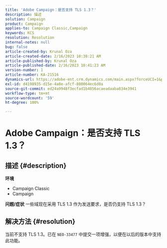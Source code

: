 ```yaml
---
title: 'Adobe Campaign：是否支持 TLS 1.3？'
description: 描述
solution: Campaign
product: Campaign
applies-to: Campaign Classic,Campaign
keywords: KCS
resolution: Resolution
internal-notes: null
bug: false
article-created-by: Krunal Oza
article-created-date: 2/16/2023 10:38:21 AM
article-published-by: Krunal Oza
article-published-date: 2/16/2023 10:41:23 AM
version-number: 1
article-number: KA-21516
dynamics-url: https://adobe-ent.crm.dynamics.com/main.aspx?forceUCI=1&pagetype=entityrecord&etn=knowledgearticle&id=12b1b402-e6ad-ed11-aad1-6045bd006793
exl-id: d4198935-d15e-4a8e-afcf-800064ec6d0a
source-git-commit: ed24a9948f3ecfad1b4856acaeadaaba834e3941
workflow-type: tm+mt
source-wordcount: '59'
ht-degree: 100%

---
```


# Adobe Campaign：是否支持 TLS 1.3？

## 描述 {#description}

<b>环境</b>
- Campaign Classic
- Campaign



<b>问题/症状</b>
一些域现在采用 TLS 1.3 作为发送要求，是否仍支持 TLS 1.3？


## 解决方法 {#resolution}


当前不支持 TLS 1.3。已在 `NEO-33477` 中提交一项增强，以便在以后的版本中支持此功能。
